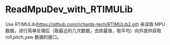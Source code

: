# ReadMpuDev_with_RTIMULib

Use RTIMULib(https://github.com/richards-tech/RTIMULib2.git) 来读取 MPU 数据，进行简单处理后（取最近的几次数据，去除最值，取平均）向外提供获取 roll,pitch,yaw 数据的接口。

